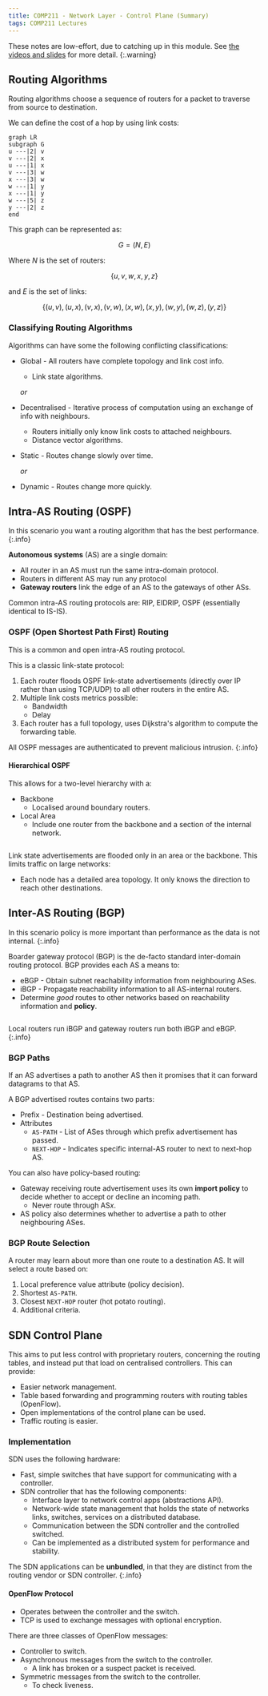```yaml
---
title: COMP211 - Network Layer - Control Plane (Summary)
tags: COMP211 Lectures
---
```

These notes are low-effort, due to catching up in this module. See [the videos and slides](https://liverpool.instructure.com/courses/54299/pages/5-network-layer-control-plane?module_item_id=1178722) for more detail.
{:.warning}

## Routing Algorithms
Routing algorithms choose a sequence of routers for a packet to traverse from source to destination.

We can define the cost of a hop by using link costs:

```mermaid
graph LR
subgraph G
u ---|2| v
v ---|2| x
u ---|1| x
v ---|3| w
x ---|3| w
w ---|1| y
x ---|1| y
w ---|5| z
y ---|2| z
end
```

This graph can be represented as:

$$
G=(N,E)
$$

Where $N$ is the set of routers:

$$
\{u,v,w,x,y,z\}
$$

and $E$ is the set of links:

$$
\{(u,v),(u,x),(v,x),(v,w),(x,w),(x,y),(w,y),(w,z),(y,z)\}
$$

### Classifying Routing Algorithms
Algorithms can have some the following conflicting classifications:

* Global - All routers have complete topology and link cost info.
	* Link state algorithms.
	
	*or*
* Decentralised - Iterative process of computation using an exchange of info with neighbours.
	* Routers initially only know link costs to attached neighbours.
	* Distance vector algorithms.


* Static - Routes change slowly over time.

	*or*
* Dynamic - Routes change more quickly.

## Intra-AS Routing (OSPF)

In this scenario you want a routing algorithm that has the best performance.
{:.info}

**Autonomous systems** (AS) are a single domain:

* All router in an AS must run the same intra-domain protocol.
* Routers in different AS may run any protocol
* **Gateway routers** link the edge of an AS to the gateways of other ASs.

Common intra-AS routing protocols are: RIP, EIDRIP, OSPF (essentially identical to IS-IS).

### OSPF (Open Shortest Path First) Routing
This is a common and open intra-AS routing protocol. 

This is a classic link-state protocol:

1. Each router floods OSPF link-state advertisements (directly over IP rather than using TCP/UDP) to all other routers in the entire AS.
1. Multiple link costs metrics possible:
	* Bandwidth
	* Delay
1. Each router has a full topology, uses Dijkstra's algorithm to compute the forwarding table.

All OSPF messages are authenticated to prevent malicious intrusion.
{:.info}

#### Hierarchical OSPF
This allows for a two-level hierarchy with a:

* Backbone
	* Localised around boundary routers.
* Local Area
	* Include one router from the backbone and a section of the internal network.

<p><img uml='
nwdiag {
	group a {
		color = "pink" 
		b1
		a11
		a12
		a13
	}
	group b {
		color = "lightblue"
		b2
		a21
		a22
		a23
	}
	group c {
		color = "lightgreen"
		b3
		a31
		a32
		a33
	}
	internet -- boundary
	network backbone {
	boundary
		b1
		b2
		b3
	}
	network area1 {
		b1
		a11
		a12
		a13
	}
	network area2 {
		b2
		a21
		a22
		a23
	}
	network area3 {
		b3
		a31
		a32
		a33
	}
}'></p>

Link state advertisements are flooded only in an area or the backbone. This limits traffic on large networks:

* Each node has a detailed area topology. It only knows the direction to reach other destinations.

## Inter-AS Routing (BGP)

In this scenario policy is more important than performance as the data is not internal. 
{:.info}

Boarder gateway protocol (BGP) is the de-facto standard inter-domain routing protocol. BGP provides each AS a means to:

* eBGP - Obtain subnet reachability information from neighbouring ASes.
* iBGP - Propagate reachability information to all AS-internal routers.
* Determine *good* routes to other networks based on reachability information and **policy**.


<p><img uml='
nwdiag {
	group {
		1a
		1b
		1c
		1d
	}
	group {
		2a
		2b
		2c
		2d
	}
	group {
		3a
		3b
		3c
		3d
	}
	network peering1 {
		address = "eBGP"
		color = "pink"
		1c
		2a
	}
	network peering2{
		address = "eBGP"
		color = "pink"
		2c
		3a
	}
	network AS1 {
		address = "iBGP"
		color = "lightblue"
		1a
		1b
		1c
		1d
	}
	network AS2 {
		address = "iBGP"
		color = "lightblue"
		2a
		2b
		2c
		2d
	}
	network AS3 {
		address = "iBGP"
		color = "lightblue"
		3a
		3b
		3c
		3d
	}
}'></p>

Local routers run iBGP and gateway routers run both iBGP and eBGP.
{:.info}

### BGP Paths
If an AS advertises a path to another AS then it promises that it can forward datagrams to that AS.

A BGP advertised routes contains two parts:

* Prefix - Destination being advertised.
* Attributes
	* `AS-PATH` - List of ASes through which prefix advertisement has passed.
	* `NEXT-HOP` - Indicates specific internal-AS router to next to next-hop AS.
	
You can also have policy-based routing:

* Gateway receiving route advertisement uses its own **import policy** to decide whether to accept or decline an incoming path. 
	* Never route through AS$x$.
* AS policy also determines whether to advertise a path to other neighbouring ASes.

### BGP Route Selection
A router may learn about more than one route to a destination AS. It will select a route based on:

1. Local preference value attribute (policy decision).
1. Shortest `AS-PATH`.
1. Closest `NEXT-HOP` router (hot potato routing).
1. Additional criteria.

## SDN Control Plane
This aims to put less control with proprietary routers, concerning the routing tables, and instead put that load on centralised controllers. This can provide:

* Easier network management.
* Table based forwarding and programming routers with routing tables (OpenFlow).
* Open implementations of the control plane can be used.
* Traffic routing is easier.

### Implementation
SDN uses the following hardware:

* Fast, simple switches that have support for communicating with a controller.
* SDN controller that has the following components:
	* Interface layer to network control apps (abstractions API).
	* Network-wide state management that holds the state of networks links, switches, services on a distributed database.
	* Communication between the SDN controller and the controlled switched.
	* Can be implemented as a distributed system for performance and stability.

The SDN applications can be **unbundled**, in that they are distinct from the routing vendor or SDN controller.
{:.info}

#### OpenFlow Protocol

* Operates between the controller and the switch.
* TCP is used to exchange messages with optional encryption.

There are three classes of OpenFlow messages:

* Controller to switch.
* Asynchronous messages from the switch to the controller.
	* A link has broken or a suspect packet is received.
* Symmetric messages from the switch to the controller.
	* To check liveness.